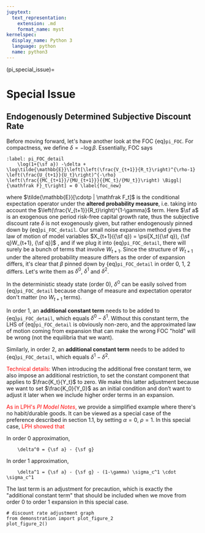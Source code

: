 ```yaml
---
jupytext:
  text_representation:
    extension: .md
    format_name: myst
kernelspec:
  display_name: Python 3
  language: python
  name: python3
---
```


(pi_special_issue)=
# Special Issue

## Endogenously Determined Subjective Discount Rate

Before moving forward, let's have another look at the FOC {eq}`pi_FOC`. For compactness, we define $\delta = -\log\beta$. Essentially, FOC says

```{math}
:label: pi_FOC_detail
    \log(1+{\sf a}) -\delta + \log\tilde{\mathbb{E}}\left[\left(\frac{V_{t+1}}{R_t}\right)^{\rho-1} \left(\frac{U_{t+1}}{U_t}\right)^{-\rho} \left(\frac{{MC_{t+1}}/{MU_{t+1}}}{{MC_t}/{MU_t}}\right) \Biggl| {\mathfrak F}_t\right] = 0 \label{foc_new}
```

where $\tilde{\mathbb{E}}[\cdotp | \mathfrak F_t]$ is the conditional expectation operator under the **altered probability measure**, i.e. taking into account the $\left(\frac{V_{t+1}}{R_t}\right)^{1-\gamma}$ term. Here $\sf a$ is an exogenous one period risk-free capital growth rate, thus the subjective discount rate $\delta$ is not exogenously given, but rather endogenously pinned down by {eq}`pi_FOC_detail`. Our small noise expansion method gives the law of motion of model variables $X_{t+1}({\sf q}) = \psi[X_t({\sf q}), {\sf q}W_{t+1}, {\sf q}]$ , and if we plug it into {eq}`pi_FOC_detail`, there will surely be a bunch of terms that involve $W_{t+1}$. Since the structure of $W_{t+1}$ under the altered probability measure differs as the order of expansion differs, it's clear that $\beta$ pinned down by {eq}`pi_FOC_detail` in order 0, 1, 2 differs. Let's write them as $\delta^0$, $\delta^1$ and $\delta^2$. 

In the deterministic steady state (order 0), $\delta^0$ can be easily solved from {eq}`pi_FOC_detail` because change of measure and expectation operator don't matter (no $W_{t+1}$ terms).

In order 1, an **additional constant term** needs to be added to {eq}`pi_FOC_detail`, which equals $\delta^0 - \delta^1$. Without this constant term, the LHS of {eq}`pi_FOC_detail` is obviously non-zero, and the approximated law of motion coming from expansion that can make the wrong FOC "hold" will be wrong (not the equilibria that we want).

Similarly, in order 2, an **additional constant term** needs to be added to {eq}`pi_FOC_detail`, which equals $\delta^1 - \delta^2$.

<font color='red'>Technical details:</font> When introducing the additional free constant term, we also impose an additional restriction, to set the constant component that applies to $\frac{K_t}{Y_t}$ to zero. We make this latter adjustment because we want to set $\frac{K_0}{Y_0}$ as an initial condition and don’t want to adjust it later when we include higher order terms in an expansion.

<font color='red'>As in LPH's *PI Model Notes*,</font> we provide a simplified example where there's no habit/durable goods. It can be viewed as a special case of the preference described in section 1.1, by setting $\alpha = 0$, $\rho = 1$. In this special case, <font color='red'>LPH showed that</font>

In order 0 approximation,

```{math}
    \delta^0 = {\sf a} - {\sf g}
```

In order 1 approximation,

```{math}
    \delta^1 = {\sf a} - {\sf g} - (1-\gamma) \sigma_c^1 \cdot \sigma_c^1
```

The last term is an adjustment for precaution, which is exactly the "additional constant term" that should be included when we move from order 0 to order 1 expansion in this special case.

```{code-cell} python3
# discount rate adjustment graph
from demonstration import plot_figure_2
plot_figure_2()
```
